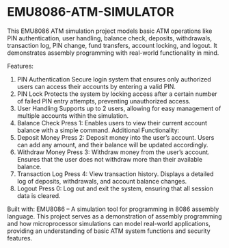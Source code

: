 # EMU8086-ATM-SIMULATOR
This EMU8086 ATM simulation project models basic ATM operations like PIN authentication, user handling, balance check, deposits, withdrawals, transaction log, PIN change, fund transfers, account locking, and logout. It demonstrates assembly programming with real-world functionality in mind.

Features:
1. PIN Authentication
Secure login system that ensures only authorized users can access their accounts by entering a valid PIN.
2. PIN Lock
Protects the system by locking access after a certain number of failed PIN entry attempts, preventing unauthorized access.
3. User Handling
Supports up to 2 users, allowing for easy management of multiple accounts within the simulation.
4. Balance Check
Press 1:
Enables users to view their current account balance with a simple command.
Additional Functionality:
6. Deposit Money
Press 2: Deposit money into the user’s account.
Users can add any amount, and their balance will be updated accordingly.
7. Withdraw Money
Press 3: Withdraw money from the user’s account.
Ensures that the user does not withdraw more than their available balance.
8. Transaction Log
Press 4: View transaction history.
Displays a detailed log of deposits, withdrawals, and account balance changes.
9. Logout
Press 0: Log out and exit the system, ensuring that all session data is cleared.

Built with:
EMU8086 – A simulation tool for programming in 8086 assembly language.
This project serves as a demonstration of assembly programming and how microprocessor simulations can model real-world applications, providing an understanding of basic ATM system functions and security features.
